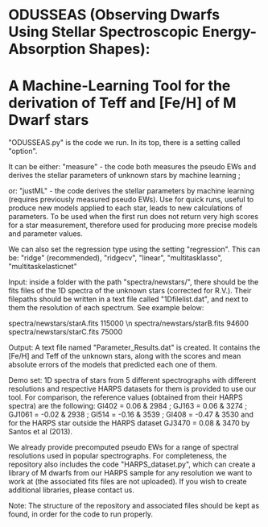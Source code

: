 # ODUSSEAS (Observing Dwarfs Using Stellar Spectroscopic Energy-Absorption Shapes):
# A Machine-Learning Tool for the derivation of Teff and [Fe/H] of M Dwarf stars

"ODUSSEAS.py" is the code we run.
In its top, there is a setting called "option".

It can be either:
"measure" - the code both measures the pseudo EWs and derives the stellar parameters of unknown stars by machine learning ;

or:
"justML" - the code derives the stellar parameters by machine learning (requires previously measured pseudo EWs). Use for quick runs, useful to produce new models applied to each star, leads to new calculations of parameters. To be used when the first run does not return very high scores for a star measurement, therefore used for producing more precise models and parameter values.

We can also set the regression type using the setting "regression".
This can be: "ridge" (recommended), "ridgecv", "linear", "multitasklasso", "multitaskelasticnet"

Input: inside a folder with the path "spectra/newstars/", there should be the fits files of the 1D spectra of the unknown stars (corrected for R.V.). Their filepaths should be written in a text file called "1Dfilelist.dat", and next to them the resolution of each spectrum. See example below:

spectra/newstars/starA.fits 115000 \n
spectra/newstars/starB.fits 94600
spectra/newstars/starC.fits 75000

Output: A text file named "Parameter_Results.dat" is created. It contains the [Fe/H] and Teff of the unknown stars, along with the scores and mean absolute errors of the models that predicted each one of them.

Demo set: 1D spectra of stars from 5 different spectrographs with different resolutions and respective HARPS datasets for them is provided to use our tool. For comparison, the reference values (obtained from their HARPS spectra) are the following: Gl402 = 0.06 & 2984 ; GJ163 = 0.06 & 3274 ; GJ1061 = -0.02 & 2938 ; Gl514 = -0.16 & 3539 ; Gl408 = -0.47 & 3530 and for the HARPS star outside the HARPS dataset GJ3470 = 0.08 & 3470 by Santos et al (2013).

We already provide precomputed pseudo EWs for a range of spectral resolutions used in popular spectrographs. For completeness, the repository also includes the code "HARPS_dataset.py", which can create a library of M dwarfs from our HARPS sample for any resolution we want to work at (the associated fits files are not uploaded). If you wish to create additional libraries, please contact us.

Note: The structure of the repository and associated files should be kept as found, in order for the code to run properly.
